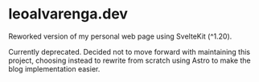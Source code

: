 # leoalvarenga.dev

Reworked version of my personal web page using SvelteKit (^1.20).

Currently deprecated. Decided not to move forward with maintaining this project, choosing instead to rewrite from scratch using Astro to make the blog implementation easier.
